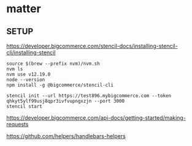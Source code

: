 # matter



## SETUP

https://developer.bigcommerce.com/stencil-docs/installing-stencil-cli/installing-stencil
```shell script
source $(brew --prefix nvm)/nvm.sh
nvm ls
nvm use v12.19.0
node --version
npm install -g @bigcommerce/stencil-cli
```

```
stencil init --url https://test896.mybigcommerce.com --token qhkyt5ylf99usj8qpr3ivfvupngxzjn --port 3000
stencil start
```


https://developer.bigcommerce.com/api-docs/getting-started/making-requests

https://github.com/helpers/handlebars-helpers
